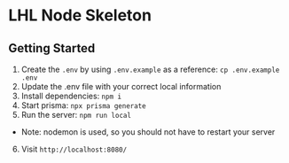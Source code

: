 # LHL Node Skeleton

## Getting Started

1. Create the `.env` by using `.env.example` as a reference: `cp .env.example .env`
2. Update the .env file with your correct local information
3. Install dependencies: `npm i`
4. Start prisma: `npx prisma generate`
5. Run the server: `npm run local`

- Note: nodemon is used, so you should not have to restart your server

6. Visit `http://localhost:8080/`
